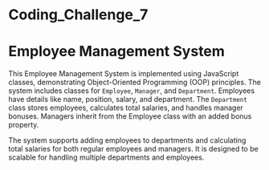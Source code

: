 # Coding_Challenge_7

# Employee Management System

This Employee Management System is implemented using JavaScript classes, demonstrating Object-Oriented Programming (OOP) principles. The system includes classes for `Employee`, `Manager`, and `Department`. Employees have details like name, position, salary, and department. The `Department` class stores employees, calculates total salaries, and handles manager bonuses. Managers inherit from the Employee class with an added bonus property.

The system supports adding employees to departments and calculating total salaries for both regular employees and managers. It is designed to be scalable for handling multiple departments and employees.

